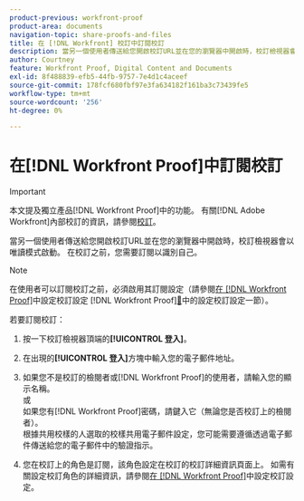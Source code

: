 ```yaml
---
product-previous: workfront-proof
product-area: documents
navigation-topic: share-proofs-and-files
title: 在 [!DNL Workfront] 校訂中訂閱校訂
description: 當另一個使用者傳送給您開啟校訂URL並在您的瀏覽器中開啟時，校訂檢視器會以唯讀模式啟動。 在校訂之前，您需要訂閱以識別自己。
author: Courtney
feature: Workfront Proof, Digital Content and Documents
exl-id: 8f488839-efb5-44fb-9757-7e4d1c4aceef
source-git-commit: 178fcf680fbf97e3fa634182f161ba3c73439fe5
workflow-type: tm+mt
source-wordcount: '256'
ht-degree: 0%

---
```


# 在[!DNL Workfront Proof]中訂閱校訂

>[!IMPORTANT]
>
>本文提及獨立產品[!DNL Workfront Proof]中的功能。 有關[!DNL Adobe Workfront]內部校訂的資訊，請參閱[校訂](../../../review-and-approve-work/proofing/proofing.md)。

當另一個使用者傳送給您開啟校訂URL並在您的瀏覽器中開啟時，校訂檢視器會以唯讀模式啟動。 在校訂之前，您需要訂閱以識別自己。

>[!NOTE]
>
>在使用者可以訂閱校訂之前，必須啟用其訂閱設定（請參閱[在 [!DNL Workfront Proof]](../../../workfront-proof/wp-work-proofsfiles/manage-your-work/configure-proof-settings.md)中設定校訂設定 [!DNL Workfront Proof][&#128279;](../../../workfront-proof/wp-work-proofsfiles/manage-your-work/configure-proof-settings.md)中的設定校訂設定一節）。

若要訂閱校訂：

1. 按一下校訂檢視器頂端的&#x200B;**[!UICONTROL 登入]**。
1. 在出現的&#x200B;**[!UICONTROL 登入]**&#x200B;方塊中輸入您的電子郵件地址。
1. 如果您不是校訂的檢閱者或[!DNL Workfront Proof]的使用者，請輸入您的顯示名稱。\
   或\
   如果您有[!DNL Workfront Proof]密碼，請鍵入它（無論您是否校訂上的檢閱者）。\
   根據共用校樣的人選取的校樣共用電子郵件設定，您可能需要遵循透過電子郵件傳送給您的電子郵件中的驗證指示。

1. 您在校訂上的角色是訂閱，該角色設定在校訂的校訂詳細資訊頁面上。 如需有關設定校訂角色的詳細資訊，請參閱[在 [!DNL Workfront Proof]](../../../workfront-proof/wp-work-proofsfiles/manage-your-work/configure-proof-settings.md)中設定校訂設定。
